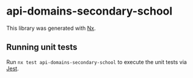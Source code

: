 # api-domains-secondary-school

This library was generated with [Nx](https://nx.dev).

## Running unit tests

Run `nx test api-domains-secondary-school` to execute the unit tests via [Jest](https://jestjs.io).
